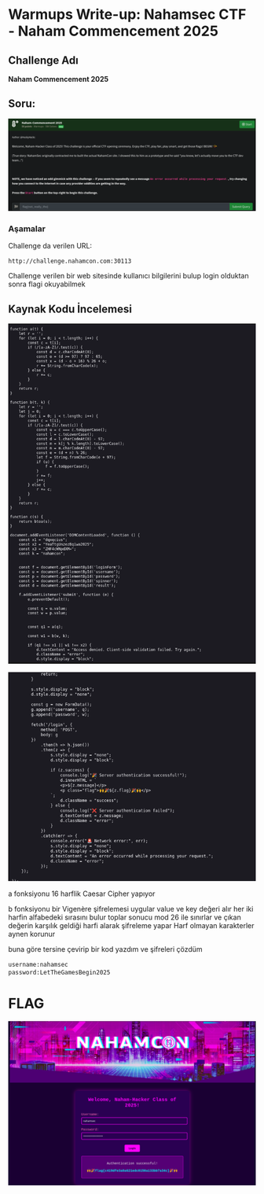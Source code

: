 # Warmups Write-up: Nahamsec CTF - Naham Commencement 2025

##  Challenge Adı
**Naham Commencement 2025**

## Soru:

![alt text](simage-5.png)

### Aşamalar

Challenge da verilen URL:
```
http://challenge.nahamcon.com:30113
```

Challenge verilen bir web sitesinde kullanıcı bilgilerini bulup login olduktan sonra flagi okuyabilmek

## Kaynak Kodu İncelemesi

![alt text](simage-1.png)


![alt text](simage-2.png)

a fonksiyonu 16 harflik Caesar Cipher yapıyor

b fonksiyonu bir Vigenère şifrelemesi uygular value ve key değeri alır her iki harfin alfabedeki sırasını bulur toplar sonucu mod 26 ile sınırlar ve çıkan değerin karşılık geldiği harfi alarak şifreleme yapar Harf olmayan karakterler aynen korunur

buna göre tersine çevirip bir kod yazdım ve şifreleri çözdüm 


```
username:nahamsec
password:LetTheGamesBegin2025

```


# FLAG

![alt text](simage-10.png)